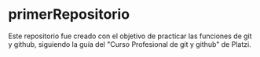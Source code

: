 # primerRepositorio
Este repositorio fue creado con el objetivo de practicar las funciones de git y github, siguiendo la guía
del "Curso Profesional de git y github" de Platzi.
